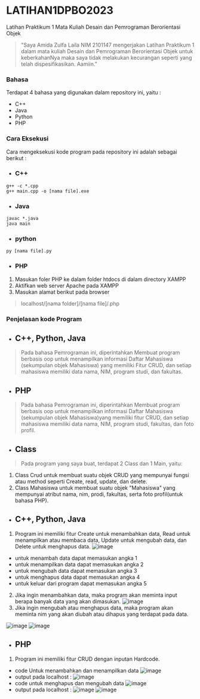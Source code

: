 # LATIHAN1DPBO2023
Latihan Praktikum 1 Mata Kuliah Desain dan Pemrograman Berorientasi Objek

> "Saya Amida Zulfa Laila NIM 2101147 mengerjakan Latihan Praktikum 1
dalam mata kuliah Desain dan Pemrograman Berorientasi Objek untuk keberkahanNya maka
saya tidak melakukan kecurangan seperti yang telah dispesifikasikan.
Aamiin."

### Bahasa
Terdapat 4 bahasa yang digunakan dalam repository ini, yaitu :
- C++
- Java
- Python
- PHP

### Cara Eksekusi 
Cara mengeksekusi kode program pada repository ini adalah sebagai berikut :
- ### C++
```
g++ -c *.cpp
g++ main.cpp -o [nama file].exe
```
- ### Java
```
javac *.java
java main
```
- ### python
```
py [nama file].py
```
- ### PHP
1. Masukan foler PHP ke dalam folder htdocs di dalam directory XAMPP
2. Aktifkan web server Apache pada XAMPP
3. Masukan alamat berikut pada browser
> localhost/[nama folder]/[nama file]/.php

### Penjelasan kode Program
- ## C++, Python, Java
> Pada bahasa Pemrograman ini, diperintahkan Membuat program berbasis oop untuk menampilkan informasi Daftar Mahasiswa (sekumpulan objek Mahasiswa) yang memiliki Fitur CRUD, dan setiap mahasiswa memiliki data nama, NIM, program studi, dan fakultas.
- ## PHP
> Pada bahasa Pemrograman ini, diperintahkan Membuat program berbasis oop untuk menampilkan informasi Daftar Mahasiswa (sekumpulan objek Mahasiswa)yang  memiliki fitur CRUD, dan setiap mahasiswa memiliki data nama, NIM, program studi, fakultas, dan foto profil.

- ## Class
> Pada program yang saya buat, terdapat 2 Class dan 1 Main, yaitu:
  1. Class Crud untuk membuat suatu objek CRUD yang mempunyai fungsi atau method seperti Create, read, update, dan delete.
  2. Class Mahasiswa untuk membuat suatu objek "Mahasiswa" yang mempunyai atribut nama, nim, prodi, fakultas, serta foto profil(untuk bahasa PHP).


- ## C++, Python, Java
1. Program ini memiliki fitur Create untuk menambahkan data, Read untuk menampilkan atau membaca data, Update untuk mengubah data, dan Delete untuk menghapus data.
![image](https://user-images.githubusercontent.com/100895165/219072191-f280ea0c-090a-4cb1-bd73-c974476fee8c.png)
- untuk menambah data dapat memasukan angka 1
- untuk menampilkan data dapat memasukan angka 2
- untuk mengubah data dapat memasukan angka 3
- untuk menghapus data dapat memasukan angka 4
- untuk keluar dari program dapat memasukan angka 5
2. Jika ingin menambahkan data, maka program akan meminta input berapa banyak data yang akan dimasukan.
![image](https://user-images.githubusercontent.com/100895165/219073805-77e0ed50-18b5-4b88-b20b-f1b7dcfc1d6e.png)
3. Jika ingin mengubah atau menghapus data, maka program akan meminta nim yang akan diubah atau dihapus yang terdapat pada data.

![image](https://user-images.githubusercontent.com/100895165/219074352-8a52b686-62a6-4ac6-8ad8-a1b2f90e9de0.png)
![image](https://user-images.githubusercontent.com/100895165/219074443-77b68eb1-a378-4a09-ac37-97101cf00490.png)
- ## PHP
1. Program ini memiliki fitur CRUD dengan inputan Hardcode.
  - code Untuk menambahkan dan menampilkan data 
    ![image](https://user-images.githubusercontent.com/100895165/219077647-a45da402-2154-4aa2-aff6-60f6a5c53714.png)
  - output pada localhost :
    ![image](https://user-images.githubusercontent.com/100895165/219077986-01f0a602-2995-402d-8426-a326391a1eeb.png)
  - code untuk menghapus dan mengubah data
  ![image](https://user-images.githubusercontent.com/100895165/219078563-a0b1e5df-ef46-4c02-9f98-02aa897817aa.png)
  - output pada localhost :
    ![image](https://user-images.githubusercontent.com/100895165/219078773-abf77e15-0fef-4c21-81c8-87908c34cf53.png)
    ![image](https://user-images.githubusercontent.com/100895165/219078924-c899bbd2-d97e-4f9b-b1ac-ccb37dbdd583.png)



